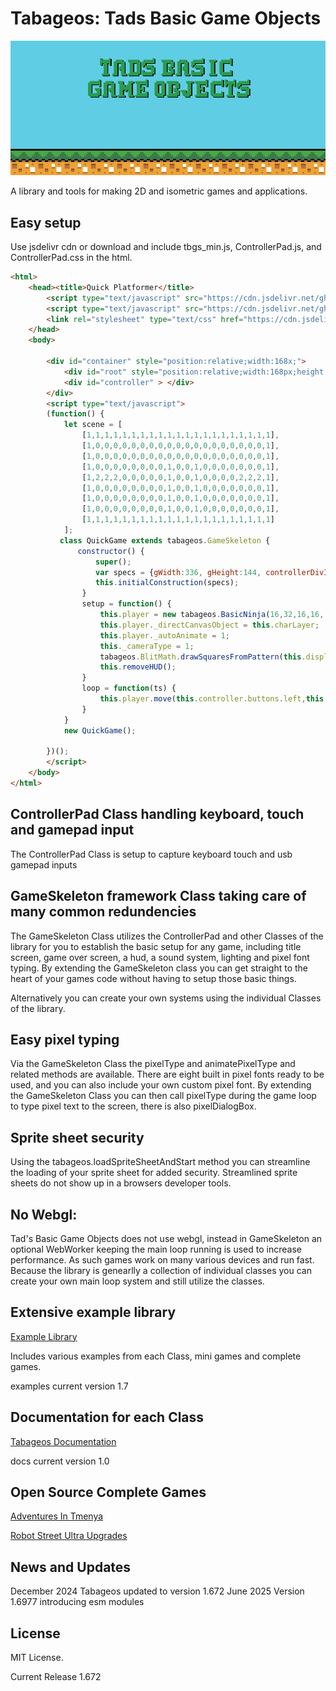 # Tabageos:   Tads Basic Game Objects

![tabageos github banner](gtBanner1.png "tabageos github banner")

A library and tools for making 2D and isometric games and applications.



## Easy setup
Use jsdelivr cdn or download and include tbgs_min.js, ControllerPad.js, and ControllerPad.css in the html.

```html
<html>
	<head><title>Quick Platformer</title>
		<script type="text/javascript" src="https://cdn.jsdelivr.net/gh/tabageos/tabageos/tbgs_min.js"></script>
        <script type="text/javascript" src="https://cdn.jsdelivr.net/gh/tabageos/tabageos/ControllerPad.js"></script>
        <link rel="stylesheet" type="text/css" href="https://cdn.jsdelivr.net/gh/tabageos/tabageos/ControllerPad.css">
	</head>
	<body>
        
        <div id="container" style="position:relative;width:168x;">
			<div id="root" style="position:relative;width:168px;height:144px;top:0px;left:0px;"> </div>
            <div id="controller" > </div>
        </div>
        <script type="text/javascript">
        (function() {
            let scene = [
                [1,1,1,1,1,1,1,1,1,1,1,1,1,1,1,1,1,1,1,1,1],
                [1,0,0,0,0,0,0,0,0,0,0,0,0,0,0,0,0,0,0,0,1],
                [1,0,0,0,0,0,0,0,0,0,0,0,0,0,0,0,0,0,0,0,1],
                [1,0,0,0,0,0,0,0,0,1,0,0,1,0,0,0,0,0,0,0,1],
                [1,2,2,2,0,0,0,0,0,1,0,0,1,0,0,0,0,2,2,2,1],
                [1,0,0,0,0,0,0,0,0,1,0,0,1,0,0,0,0,0,0,0,1],
                [1,0,0,0,0,0,0,0,0,1,0,0,1,0,0,0,0,0,0,0,1],
                [1,0,0,0,0,0,0,0,0,1,0,0,1,0,0,0,0,0,0,0,1],
                [1,1,1,1,1,1,1,1,1,1,1,1,1,1,1,1,1,1,1,1,1]
            ];
           class QuickGame extends tabageos.GameSkeleton {
               constructor() {
 	               super();
 	               var specs = {gWidth:336, gHeight:144, controllerDivId:"controller", gameScale:0, gameLoop:this.loop, initializationSpecifics:this.setup}
 	               this.initialConstruction(specs);
                }
                setup = function() {
 	                this.player = new tabageos.BasicNinja(16,32,16,16, scene,null,1,0,16,16,scene.length,scene[0].length,0);
 	                this.player._directCanvasObject = this.charLayer;
 	                this.player._autoAnimate = 1;
 	                this._cameraType = 1;
 	                tabageos.BlitMath.drawSquaresFromPattern(this.display, scene, 16, 16, {1:"#6495ed",0:"#FFFFFF", 2:"#212121"});
 	                this.removeHUD();
                }
                loop = function(ts) {
 	                this.player.move(this.controller.buttons.left,this.controller.buttons.right, dthis.controller.buttons.up || this.controller.buttons.a, this.controller.buttons.down);
                }
            }
            new QuickGame();
            
        })();
        </script>
    </body>
</html>
```
## ControllerPad Class handling keyboard, touch and gamepad input

The ControllerPad Class is setup to capture keyboard touch and usb gamepad inputs

## GameSkeleton framework Class taking care of many common redundencies

The GameSkeleton Class utilizes the ControllerPad and other Classes of the library for you
to establish the basic setup for any game, 
including title screen, game over screen, a hud, a sound system, lighting and pixel font typing.
By extending the GameSkeleton class you can get straight to the heart of your games code
without having to setup those basic things.

Alternatively you can create your own systems using the individual Classes of the library.

## Easy pixel typing

Via the GameSkeleton Class the pixelType and animatePixelType and related methods are available.
There are eight built in pixel fonts ready to be used, and you can also include your own custom pixel font.
By extending the GameSkeleton Class you can then call pixelType during the game loop to type pixel text to the screen, there is also pixelDialogBox.

## Sprite sheet security
Using the tabageos.loadSpriteSheetAndStart method
you can streamline the loading of your sprite sheet for added security.
Streamlined sprite sheets do not show up in a browsers developer tools.

## No Webgl:
Tad's Basic Game Objects does not use webgl, 
instead in GameSkeleton an optional WebWorker keeping the main loop running 
is used to increase performance.
As such games work on many various devices and run fast.
Because the library is genearlly a collection of individual classes you can create your own main loop system and still utilize the classes.

## Extensive example library

[Example Library](https://www.tabageos.com/examples) 

Includes various examples from each Class, mini games and complete games.

examples current version 1.7


## Documentation for each Class

[Tabageos Documentation](https://www.tabageos.com/docs) 

docs current version 1.0

## Open Source Complete Games
[Adventures In Tmenya](https://www.github.com/tabageos/tabageos/AdventuresInTmenya) 

[Robot Street Ultra Upgrades](https://www.github.com/tabageos/tabageos/RobotStreetUltraUpgrades)


## News and Updates

December 2024  Tabageos updated to version 1.672
June 2025 Version 1.6977 introducing esm modules
	
## License

MIT License.
	
Current Release 1.672
